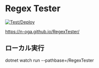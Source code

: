 # Regex Tester

[![Test/Deploy](https://github.com/n-oga/RegexTester/actions/workflows/test_deploy.yml/badge.svg)](https://github.com/n-oga/RegexTester/actions/workflows/test_deploy.yml)

https://n-oga.github.io/RegexTester/

## ローカル実行

dotnet watch run --pathbase=/RegexTester
